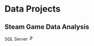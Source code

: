 # Data Projects

## Steam Game Data Analysis

SQL Server
<img src="/assets/img/sqlserver.svg" width="16" height="16">
